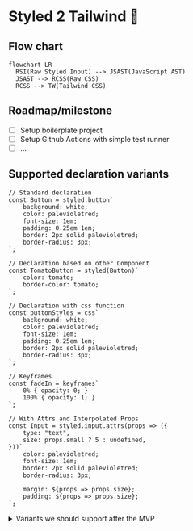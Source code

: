 # Styled 2 Tailwind 🦄

## Flow chart

```mermaid
flowchart LR
  RSI(Raw Styled Input) --> JSAST(JavaScript AST)
  JSAST --> RCSS(Raw CSS)
  RCSS --> TW(Tailwind CSS)
```

## Roadmap/milestone

- [ ] Setup boilerplate project
- [ ] Setup Github Actions with simple test runner
- [ ] ...

## Supported declaration variants

```tsx
// Standard declaration
const Button = styled.button`
    background: white;
    color: palevioletred;
    font-size: 1em;
    padding: 0.25em 1em;
    border: 2px solid palevioletred;
    border-radius: 3px;
`;
​
// Declaration based on other Component
const TomatoButton = styled(Button)`
    color: tomato;
    border-color: tomato;
`;
​
// Declaration with css function
const buttonStyles = css`
    background: white;
    color: palevioletred;
    font-size: 1em;
    padding: 0.25em 1em;
    border: 2px solid palevioletred;
    border-radius: 3px;
`;
​
// Keyframes 
const fadeIn = keyframes`
    0% { opacity: 0; }
    100% { opacity: 1; }
`;

// With Attrs and Interpolated Props
const Input = styled.input.attrs(props => ({
    type: "text",
    size: props.small ? 5 : undefined,
}))`
    color: palevioletred;
    font-size: 1em;
    border: 2px solid palevioletred;
    border-radius: 3px;
​
    margin: ${props => props.size};
    padding: ${props => props.size};
`;
```

<details>
  <summary>Variants we should support after the MVP</summary>
  
  ```tsx

  // TBD
  const Button = styled.button({
      background: 'white',
      color: 'palevioletred',
      fontSize: '1em',
      padding: '0.25em 1em',
      border: '2px solid palevioletred',
      borderRadius: '3px',
  });
  
  // TBD
  render() {
      const Button = styled.button`
          color: palevioletred;
      `;
  ​
      return <Button>Click me!</Button>;
  }
  
  // TBD
  const Button = styled.button`
      ${buttonStyles}
  `;
  ```
</details>
